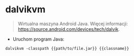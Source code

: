 # dalvikvm

> Wirtualna maszyna Android Java.
> Więcej informacji: <https://source.android.com/devices/tech/dalvik>.

- Uruchom program Java:

`dalvikvm -classpath {{path/to/file.jar}} {{classname}}`
